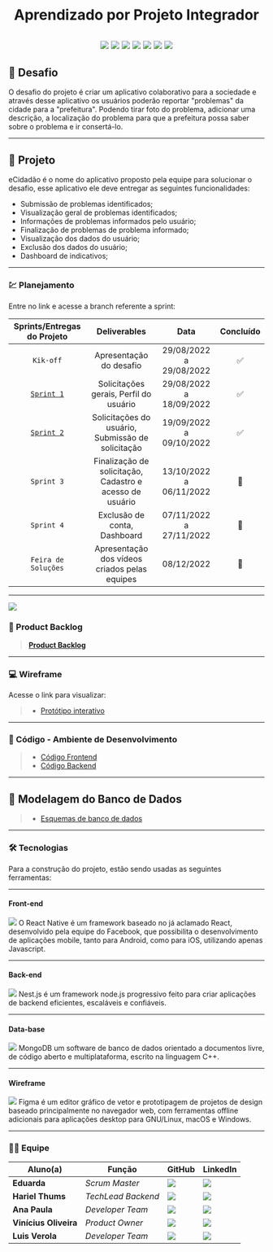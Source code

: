 <h1 align="center"> 
  Aprendizado por Projeto Integrador
</h1>

<h2 align="center"> 
  
![](https://img.shields.io/badge/React_Native-20232A?style=for-the-badge&logo=react&logoColor=61DAFB) ![](https://img.shields.io/badge/Expo-1B1F23?style=for-the-badge&logo=expo&logoColor=white) ![](https://img.shields.io/badge/styled--components-DB7093?style=for-the-badge&logo=styled-components&logoColor=white) ![](https://img.shields.io/badge/Node.js-339933?style=for-the-badge&logo=nodedotjs&logoColor=white) ![](https://img.shields.io/badge/nestjs-E0234E?style=for-the-badge&logo=nestjs&logoColor=white) ![](https://img.shields.io/badge/TypeScript-007ACC?style=for-the-badge&logo=typescript&logoColor=white) ![](https://img.shields.io/badge/MongoDB-4EA94B?style=for-the-badge&logo=mongodb&logoColor=white)  
  
</h2>

## 📌 Desafio

<p>
O desafio do projeto é criar um aplicativo colaborativo para a sociedade e através desse aplicativo os usuários poderão reportar "problemas" da cidade para a "prefeitura". Podendo tirar foto do problema, adicionar uma descrição, a localização do problema para que a prefeitura possa saber sobre o problema e ir consertá-lo.
<p>
<p>

---

## 🏁 Projeto

eCidadão é o nome do aplicativo proposto pela equipe para solucionar o desafio, esse aplicativo ele deve entregar as seguintes funcionalidades:

- Submissão de problemas identificados;
- Visualização geral de problemas identificados;
- Informações de problemas informados pelo usuário;
- Finalização de problemas de problema informado;
- Visualização dos dados do usuário;
- Exclusão dos dados do usuário;
- Dashboard de indicativos;

---

### 💹 Planejamento

Entre no link e acesse a branch referente a sprint:

| Sprints/Entregas do Projeto |                   Deliverables                    |          Data           | Concluído |
| :-------------------------: | :-----------------------------------------------: | :---------------------: | :-------: |
|          `Kik-off`          |              Apresentação do desafio              | 29/08/2022 a 29/08/2022 |    ✅     |
|       [`Sprint 1`](https://github.com/cluster-8/eCidadao/tree/Sprint-1)        |      Solicitações gerais, Perfil do usuário       | 29/08/2022 a 18/09/2022 |    ✅     |
|         [`Sprint 2`](https://github.com/cluster-8/eCidadao/tree/Sprint-2)          | Solicitações do usuário, Submissão de solicitação | 19/09/2022 a 09/10/2022 |    ✅     |
|         `Sprint 3`          |  Finalização de solicitação, Cadastro e acesso de usuário  | 13/10/2022 a 06/11/2022 |    🚧     |
|         `Sprint 4`          |            Exclusão de conta, Dashboard             | 07/11/2022 a 27/11/2022 |    🚧     |
|     `Feira de Soluções`     |   Apresentação dos vídeos criados pelas equipes   |       08/12/2022        |    🚧     |

---

![](https://github.com/cluster-8/eCidadao/blob/main/docs/images/planejamento-sprints.png)

### 📃 Product Backlog

> [**Product Backlog**](https://github.com/cluster-8/eCidadao/blob/main/docs/Product_Backlog_-_eCidado_-_Cluster_8-1.pdf)

---

### 💻 Wireframe

Acesse o link para visualizar:

> - [Protótipo interativo](https://www.figma.com/proto/Z9tFxvXDa5ntOBZ4g77Ubh/Cluster-8---API-5-SEMESTRE?scaling=min-zoom&page-id=0%3A1&starting-point-node-id=491%3A324&node-id=491%3A324)

---

### 📃 Código - Ambiente de Desenvolvimento

> - [Código Frontend](https://github.com/cluster-8/eCidadao/tree/development)
> - [Código Backend](https://github.com/cluster-8/eCidadao-api)

---

## 🎲 Modelagem do Banco de Dados

> - [Esquemas de banco de dados](https://github.com/cluster-8/eCidadao/blob/main/docs/images/modelo-de-dados.jpeg)

---

### 🛠 Tecnologias

Para a construção do projeto, estão sendo usadas as seguintes ferramentas:

---

#### **Front-end**

<img src= "https://img.shields.io/badge/React_Native-20232A?style=for-the-badge&logo=react&logoColor=61DAFB">
O React Native é um framework baseado no já aclamado React, desenvolvido pela equipe do Facebook, que possibilita o desenvolvimento de aplicações mobile, tanto para Android, como para iOS, utilizando apenas Javascript.
  
--------------------------------------------------------------------------------------------------------------------------------------------------------------
  
#### **Back-end**  
<img src= "https://img.shields.io/badge/nestjs-E0234E?style=for-the-badge&logo=nestjs&logoColor=white">
Nest.js é um framework node.js progressivo feito para criar aplicações de backend eficientes, escaláveis e confiáveis.
  
--------------------------------------------------------------------------------------------------------------------------------------------------------------
  
#### **Data-base** 
<img src= "https://img.shields.io/badge/MongoDB-4EA94B?style=for-the-badge&logo=mongodb&logoColor=white">
MongoDB um software de banco de dados orientado a documentos livre, de código aberto e multiplataforma, escrito na linguagem C++.
  
--------------------------------------------------------------------------------------------------------------------------------------------------------------
  
#### **Wireframe** 
<img src= "https://img.shields.io/badge/Figma-F24E1E?style=for-the-badge&logo=figma&logoColor=white">
Figma é um editor gráfico de vetor e prototipagem de projetos de design baseado principalmente no navegador web, com ferramentas offline adicionais para aplicações desktop para GNU/Linux, macOS e Windows.
  
--------------------------------------------------------------------------------------------------------------------------------------------------------------
  
### 👨‍💻 Equipe

| Aluno(a)              | Função             | GitHub                                                              | LinkedIn                                                                                          |
| --------------------- | ------------------ | ------------------------------------------------------------------- | ------------------------------------------------------------------------------------------------- |
| **Eduarda**           | _Scrum Master_     | [![](https://bit.ly/3f9Xo0P)](https://github.com/EduardaGiudice)    | ![](https://bit.ly/2P1ZogM)                                                                       |
| **Hariel Thums**      | _TechLead Backend_ | [![](https://bit.ly/3f9Xo0P)](https://github.com/HarielThums)       | [![](https://bit.ly/2P1ZogM)](https://bit.ly/3f9bjUH)                                             |
| **Ana Paula**         | _Developer Team_   | [![](https://bit.ly/3f9Xo0P)](https://github.com/AnaPaulaSOliveira) | [![](https://bit.ly/2P1ZogM)](https://www.linkedin.com/in/ana-paula-santos-de-oliveira-237a401ab) |
| **Vinícius Oliveira** | _Product Owner_    | [![](https://bit.ly/3f9Xo0P)](https://github.com/vinicius-hso)      | [![](https://bit.ly/2P1ZogM)](https://bit.ly/3fdl0BE)                                             |
| **Luis Verola**       | _Developer Team_   | [![](https://bit.ly/3f9Xo0P)](https://github.com/LVerola)           | [![](https://bit.ly/2P1ZogM)](http://www.linkedin.com/in/LVerola)                                 |
